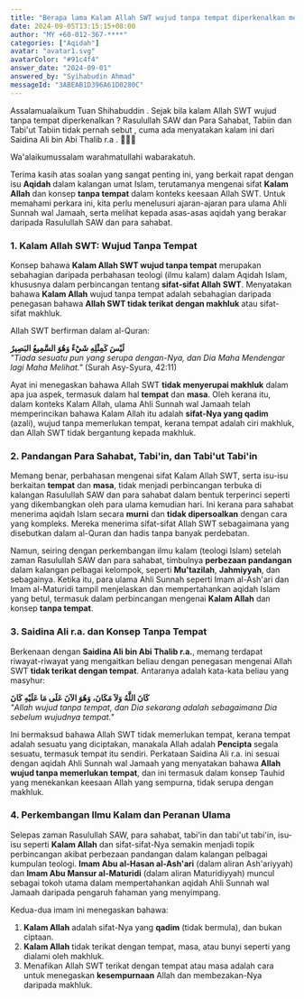 ```yaml
---
title: "Berapa lama Kalam Allah SWT wujud tanpa tempat diperkenalkan menurut hadis daripada Saidina Ali r.a.?"
date: 2024-09-05T13:15:15+08:00
author: "MY +60-012-367-****"
categories: ["Aqidah"]
avatar: "avatar1.svg"
avatarColor: "#91c4f4"
answer_date: "2024-09-01"
answered_by: "Syihabudin Ahmad"
messageId: "3ABEAB1D396A61D0280C"
---
```


Assalamualaikum Tuan Shihabuddin .
Sejak bila kalam Allah SWT wujud tanpa tempat diperkenalkan ?
Rasulullah SAW dan Para Sahabat, Tabiin dan Tabi'ut Tabiin tidak pernah sebut , cuma ada menyatakan kalam ini dari Saidina Ali bin Abi Thalib r.a .
🤗🤗🤗

<!--more-->

Wa'alaikumussalam warahmatullahi wabarakatuh.

Terima kasih atas soalan yang sangat penting ini, yang berkait rapat dengan isu **Aqidah** dalam kalangan umat Islam, terutamanya mengenai sifat **Kalam Allah** dan konsep **tanpa tempat** dalam konteks keesaan Allah SWT. Untuk memahami perkara ini, kita perlu menelusuri ajaran-ajaran para ulama Ahli Sunnah wal Jamaah, serta melihat kepada asas-asas aqidah yang berakar daripada Rasulullah SAW dan para sahabat.

### 1. **Kalam Allah SWT: Wujud Tanpa Tempat**
Konsep bahawa **Kalam Allah SWT wujud tanpa tempat** merupakan sebahagian daripada perbahasan teologi (ilmu kalam) dalam Aqidah Islam, khususnya dalam perbincangan tentang **sifat-sifat Allah SWT**. Menyatakan bahawa **Kalam Allah** wujud tanpa tempat adalah sebahagian daripada penegasan bahawa **Allah SWT tidak terikat dengan makhluk** atau sifat-sifat makhluk.

Allah SWT berfirman dalam al-Quran:

**لَيْسَ كَمِثْلِهِ شَيْءٌ وَهُوَ السَّمِيعُ البَصِيرُ**  
_"Tiada sesuatu pun yang serupa dengan-Nya, dan Dia Maha Mendengar lagi Maha Melihat."_ (Surah Asy-Syura, 42:11)

Ayat ini menegaskan bahawa Allah SWT **tidak menyerupai makhluk** dalam apa jua aspek, termasuk dalam hal **tempat** dan **masa**. Oleh kerana itu, dalam konteks Kalam Allah, ulama Ahli Sunnah wal Jamaah telah memperincikan bahawa Kalam Allah itu adalah **sifat-Nya yang qadim** (azali), wujud tanpa memerlukan tempat, kerana tempat adalah ciri makhluk, dan Allah SWT tidak bergantung kepada makhluk.

### 2. **Pandangan Para Sahabat, Tabi'in, dan Tabi'ut Tabi'in**
Memang benar, perbahasan mengenai sifat Kalam Allah SWT, serta isu-isu berkaitan **tempat** dan **masa**, tidak menjadi perbincangan terbuka di kalangan Rasulullah SAW dan para sahabat dalam bentuk terperinci seperti yang dikembangkan oleh para ulama kemudian hari. Ini kerana para sahabat menerima aqidah Islam secara **murni** dan **tidak dipersoalkan** dengan cara yang kompleks. Mereka menerima sifat-sifat Allah SWT sebagaimana yang disebutkan dalam al-Quran dan hadis tanpa banyak perdebatan.

Namun, seiring dengan perkembangan ilmu kalam (teologi Islam) setelah zaman Rasulullah SAW dan para sahabat, timbulnya **perbezaan pandangan** dalam kalangan pelbagai kelompok, seperti **Mu'tazilah**, **Jahmiyyah**, dan sebagainya. Ketika itu, para ulama Ahli Sunnah seperti Imam al-Ash'ari dan Imam al-Maturidi tampil menjelaskan dan mempertahankan aqidah Islam yang betul, termasuk dalam perbincangan mengenai **Kalam Allah** dan konsep **tanpa tempat**.

### 3. **Saidina Ali r.a. dan Konsep Tanpa Tempat**
Berkenaan dengan **Saidina Ali bin Abi Thalib r.a.**, memang terdapat riwayat-riwayat yang mengaitkan beliau dengan penegasan mengenai Allah SWT **tidak terikat dengan tempat**. Antaranya adalah kata-kata beliau yang masyhur:

**كَانَ اللَّهُ وَلاَ مَكَانَ، وَهُوَ الآنَ عَلَى مَا عَلَيْهِ كَانَ**  
_"Allah wujud tanpa tempat, dan Dia sekarang adalah sebagaimana Dia sebelum wujudnya tempat."_

Ini bermaksud bahawa Allah SWT tidak memerlukan tempat, kerana tempat adalah sesuatu yang diciptakan, manakala Allah adalah **Pencipta** segala sesuatu, termasuk tempat itu sendiri. Perkataan Saidina Ali r.a. ini sesuai dengan aqidah Ahli Sunnah wal Jamaah yang menyatakan bahawa **Allah wujud tanpa memerlukan tempat**, dan ini termasuk dalam konsep Tauhid yang menekankan keesaan Allah yang sempurna, tidak serupa dengan makhluk.

### 4. **Perkembangan Ilmu Kalam dan Peranan Ulama**
Selepas zaman Rasulullah SAW, para sahabat, tabi'in dan tabi'ut tabi'in, isu-isu seperti **Kalam Allah** dan sifat-sifat-Nya semakin menjadi topik perbincangan akibat perbezaan pandangan dalam kalangan pelbagai kumpulan teologi. **Imam Abu al-Hasan al-Ash'ari** (dalam aliran Ash'ariyyah) dan **Imam Abu Mansur al-Maturidi** (dalam aliran Maturidiyyah) muncul sebagai tokoh utama dalam mempertahankan aqidah Ahli Sunnah wal Jamaah daripada pengaruh fahaman yang menyimpang.

Kedua-dua imam ini menegaskan bahawa:

1. **Kalam Allah** adalah sifat-Nya yang **qadim** (tidak bermula), dan bukan ciptaan.
2. **Kalam Allah** tidak terikat dengan tempat, masa, atau bunyi seperti yang dialami oleh makhluk.
3. Menafikan Allah SWT terikat dengan tempat atau masa adalah cara untuk menegaskan **kesempurnaan** Allah dan membezakan-Nya daripada makhluk.
